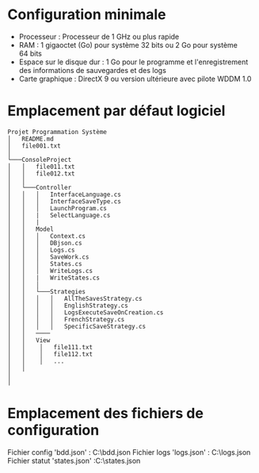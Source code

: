 ﻿# Configuration minimale 
- Processeur : Processeur de 1 GHz ou plus rapide
- RAM : 1 gigaoctet (Go) pour système 32 bits ou 2 Go pour système 64 bits
- Espace sur le disque dur : 1 Go pour le programme et l'enregistrement des informations de sauvegardes et des logs
- Carte graphique :	DirectX 9 ou version ultérieure avec pilote WDDM 1.0

# Emplacement par défaut logiciel
```
Projet Programmation Système
│   README.md
│   file001.txt    
│
└───ConsoleProject
│   │   file011.txt
│   │   file012.txt
│   │
│   └───Controller
│   │   │   InterfaceLanguage.cs
│   │   │   InterfaceSaveType.cs
│   │   │   LaunchProgram.cs
│	│	|	SelectLanguage.cs
│	│	|
│	│	Model
│   │   │   Context.cs
│   │   │   DBjson.cs
│   │   │   Logs.cs
│	│	│	SaveWork.cs
│	│	│	States.cs
│	│	│	WriteLogs.cs
│	│	|	WriteStates.cs
│	│	│
│	│	└───Strategies
│	│	│	│   AllTheSavesStrategy.cs
│	│	│	│   EnglishStrategy.cs
│	│	│	│   LogsExecuteSaveOnCreation.cs
│	│	│	│	FrenchStrategy.cs
│	│	│	│	SpecificSaveStrategy.cs
│	│	────
│	│	View
│   │    │   file111.txt
│   │    │   file112.txt
│   │    │   ...
│   │
│   
│   
```

# Emplacement des fichiers de configuration
Fichier config 'bdd.json' : C:\\bdd.json
Fichier logs 'logs.json' : C:\\logs.json
Fichier statut 'states.json' :C:\\states.json